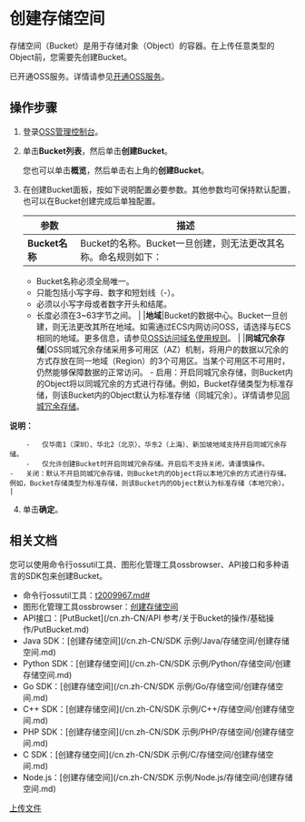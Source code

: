 # 创建存储空间

存储空间（Bucket）是用于存储对象（Object）的容器。在上传任意类型的Object前，您需要先创建Bucket。

已开通OSS服务。详情请参见[开通OSS服务](/cn.zh-CN/控制台用户指南/开通OSS服务.md)。

## 操作步骤

1.  登录[OSS管理控制台](https://oss.console.aliyun.com/)。

2.  单击**Bucket列表**，然后单击**创建Bucket**。

    您也可以单击**概览**，然后单击右上角的**创建Bucket**。

3.  在创建Bucket面板，按如下说明配置必要参数。其他参数均可保持默认配置，也可以在Bucket创建完成后单独配置。

    |参数|描述|
    |--|--|
    |**Bucket名称**|Bucket的名称。Bucket一旦创建，则无法更改其名称。命名规则如下：

    -   Bucket名称必须全局唯一。
    -   只能包括小写字母、数字和短划线（-）。
    -   必须以小写字母或者数字开头和结尾。
    -   长度必须在3~63字节之间。 |
    |**地域**|Bucket的数据中心。Bucket一旦创建，则无法更改其所在地域。如需通过ECS内网访问OSS，请选择与ECS相同的地域。更多信息，请参见[OSS访问域名使用规则](/cn.zh-CN/开发指南/访问域名（Endpoint）/OSS访问域名使用规则.md)。 |
    |**同城冗余存储**|OSS同城冗余存储采用多可用区（AZ）机制，将用户的数据以冗余的方式存放在同一地域（Region）的3个可用区。当某个可用区不可用时，仍然能够保障数据的正常访问。     -   启用：开启同城冗余存储，则Bucket内的Object将以同城冗余的方式进行存储。例如，Bucket存储类型为标准存储，则该Bucket内的Object默认为标准存储（同城冗余）。详情请参见[同城冗余存储](/cn.zh-CN/开发指南/数据安全/数据容灾/同城冗余存储.md)。

**说明：**

        -   仅华南1（深圳）、华北2（北京）、华东2（上海）、新加坡地域支持开启同城冗余存储。
        -   仅允许创建Bucket时开启同城冗余存储。开启后不支持关闭，请谨慎操作。
    -   关闭：默认不开启同城冗余存储，则Bucket内的Object将以本地冗余的方式进行存储。例如，Bucket存储类型为标准存储，则该Bucket内的Object默认为标准存储（本地冗余）。 |

4.  单击**确定**。


## 相关文档

您可以使用命令行ossutil工具、图形化管理工具ossbrowser、API接口和多种语言的SDK包来创建Bucket。

-   命令行ossutil工具：[t2009967.md\#]()
-   图形化管理工具ossbrowser：[创建存储空间](/cn.zh-CN/常用工具/图形化管理工具ossbrowser/快速开始.md)
-   API接口：[PutBucket](/cn.zh-CN/API 参考/关于Bucket的操作/基础操作/PutBucket.md)
-   Java SDK：[创建存储空间](/cn.zh-CN/SDK 示例/Java/存储空间/创建存储空间.md)
-   Python SDK：[创建存储空间](/cn.zh-CN/SDK 示例/Python/存储空间/创建存储空间.md)
-   Go SDK：[创建存储空间](/cn.zh-CN/SDK 示例/Go/存储空间/创建存储空间.md)
-   C++ SDK：[创建存储空间](/cn.zh-CN/SDK 示例/C++/存储空间/创建存储空间.md)
-   PHP SDK：[创建存储空间](/cn.zh-CN/SDK 示例/PHP/存储空间/创建存储空间.md)
-   C SDK：[创建存储空间](/cn.zh-CN/SDK 示例/C/存储空间/创建存储空间.md)
-   Node.js：[创建存储空间](/cn.zh-CN/SDK 示例/Node.js/存储空间/创建存储空间.md)

[上传文件](/cn.zh-CN/快速入门/上传文件.md)

